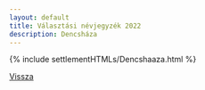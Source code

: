 ```yaml
---
layout: default
title: Választási névjegyzék 2022
description: Dencsháza
---
```


{% include settlementHTMLs/Dencshaaza.html %}

[Vissza](../)